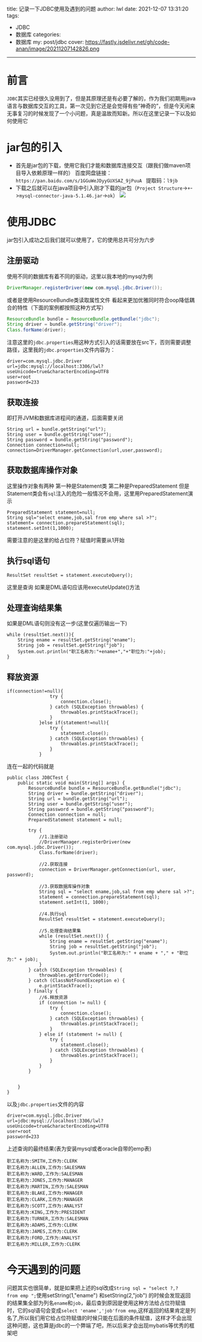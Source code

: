 title: 记录一下JDBC使用及遇到的问题
author: lwl
date: 2021-12-07 13:31:20
tags:
  - JDBC
  - 数据库
categories:
  - 数据库
my: post/jdbc
cover: https://fastly.jsdelivr.net/gh/code-anan/image/20211207142826.png
---
# 前言
`JDBC`其实已经很久没用到了，但是其原理还是有必要了解的，作为我们初期用java语言与数据库交互的工具，第一次见到它还是会觉得有些“神奇的”，但是今天闲来无事复习的时候发现了一个小问题，真是温故而知新。所以在这里记录一下以及如何使用它

# jar包的引入
* 首先是jar包的下载，使用它我们才能和数据库连接交互（跟我们做maven项目导入依赖原理一样的）
百度网盘链接：`https://pan.baidu.com/s/1GGuWeJDyyGUXSAZ_9jPuuA `
提取码：`l9jb`
* 下载之后就可以在java项目中引入刚才下载的jar包（`Project Structure`->`+`->`mysql-connector-java-5.1.46.jar`->`ok`）
![](https://fastly.jsdelivr.net/gh/code-anan/image/20211207134155.png)

# 使用JDBC
jar包引入成功之后我们就可以使用了，它的使用总共可分为六步
##  注册驱动
使用不同的数据库有着不同的驱动，这里以我本地的mysql为例
```java
DriverManager.registerDriver(new com.mysql.jdbc.Driver());
```
或者是使用ResourceBundle类读取属性文件 看起来更加优雅同时符合oop降低耦合的特性（下面的案例都按照这种方式写）
```java
ResourceBundle bundle = ResourceBundle.getBundle("jdbc");
String driver = bundle.getString("driver");
Class.forName(driver);
```
注意这里的`jdbc.properties`用这种方式引入的话需要放在src下，否则需要调整路径，这里我的`jdbc.properties`文件内容为：
```
driver=com.mysql.jdbc.Driver
url=jdbc:mysql://localhost:3306/lwl?useUnicode=true&characterEncoding=UTF8
user=root
password=233
```
## 获取连接 
即打开JVM和数据库进程间的通道，后面需要关闭
```
String url = bundle.getString("url");
String user = bundle.getString("user");
String password = bundle.getString("password");
Connection connection=null;
connection=DriverManager.getConnection(url,user,password);
```
##  获取数据库操作对象
这里操作对象有两种 第一种是Statement类 第二种是PreparedStatement
但是Statement类会有`sql`注入的危险一般情况不会用，这里用PreparedStatement演示
```
PreparedStatement statement=null;
String sql="select ename,job,sal from emp where sal >?";
statement= connection.prepareStatement(sql);
statement.setInt(1,1000);
```
需要注意的是这里的给占位符？赋值时需要从1开始

## 执行sql语句
```
ResultSet resultSet = statement.executeQuery();
```
这里是查询 如果是DML语句应该用executeUpdate()方法
## 处理查询结果集
如果是DML语句则没有这一步(这里仅遍历输出一下)
```
while (resultSet.next()){
    String ename = resultSet.getString("ename");
    String job = resultSet.getString("job");
    System.out.println("职工名称为:"+ename+","+"职位为:"+job);
}
```
## 释放资源
```
if(connection!=null){
                try {
                    connection.close();
                } catch (SQLException throwables) {
                    throwables.printStackTrace();
                }
            }else if(statement!=null){
                try {
                    statement.close();
                } catch (SQLException throwables) {
                    throwables.printStackTrace();
                }
            }
```
连在一起的代码就是
```
public class JDBCTest {
    public static void main(String[] args) {
        ResourceBundle bundle = ResourceBundle.getBundle("jdbc");
        String driver = bundle.getString("driver");
        String url = bundle.getString("url");
        String user = bundle.getString("user");
        String password = bundle.getString("password");
        Connection connection = null;
        PreparedStatement statement = null;

        try {
            //1.注册驱动
            //DriverManager.registerDriver(new com.mysql.jdbc.Driver());
            Class.forName(driver);

            //2.获取连接
            connection = DriverManager.getConnection(url, user, password);

            //3.获取数据库操作对象
            String sql = "select ename,job,sal from emp where sal >?";
            statement = connection.prepareStatement(sql);
            statement.setInt(1, 1000);

            //4.执行sql
            ResultSet resultSet = statement.executeQuery();

            //5.处理查询结果集
            while (resultSet.next()) {
                String ename = resultSet.getString("ename");
                String job = resultSet.getString("job");
                System.out.println("职工名称为:" + ename + "," + "职位为:" + job);
            }
        } catch (SQLException throwables) {
            throwables.getErrorCode();
        } catch (ClassNotFoundException e) {
            e.printStackTrace();
        } finally {
            //6.释放资源
            if (connection != null) {
                try {
                    connection.close();
                } catch (SQLException throwables) {
                    throwables.printStackTrace();
                }
            } else if (statement != null) {
                try {
                    statement.close();
                } catch (SQLException throwables) {
                    throwables.printStackTrace();
                }
            }
        }


    }
}
```
以及`jdbc.properties`文件的内容
```
driver=com.mysql.jdbc.Driver
url=jdbc:mysql://localhost:3306/lwl?useUnicode=true&characterEncoding=UTF8
user=root
password=233
```
上述查询的最终结果(表为安装mysql或者oracle自带的emp表)
```
职工名称为:SMITH,工作为:CLERK
职工名称为:ALLEN,工作为:SALESMAN
职工名称为:WARD,工作为:SALESMAN
职工名称为:JONES,工作为:MANAGER
职工名称为:MARTIN,工作为:SALESMAN
职工名称为:BLAKE,工作为:MANAGER
职工名称为:CLARK,工作为:MANAGER
职工名称为:SCOTT,工作为:ANALYST
职工名称为:KING,工作为:PRESIDENT
职工名称为:TURNER,工作为:SALESMAN
职工名称为:ADAMS,工作为:CLERK
职工名称为:JAMES,工作为:CLERK
职工名称为:FORD,工作为:ANALYST
职工名称为:MILLER,工作为:CLERK
```
# 今天遇到的问题
问题其实也很简单，就是如果把上述的sql改成`String sql = "select ?,?   from emp ";`使用setString(1,"ename") 和setString(2,"job") 的时候会发现返回的结果集全部为列名`ename`和`job`，最后查到原因是使用这种方法给占位符赋值时，它的sql语句会变成`select 'ename','job'from emp`,这样返回的结果肯定是列名了,所以我们用它给占位符赋值的时候只能在后面的条件赋值，这样才不会出现这种问题，这也算是jdbc的一个弊端了吧，所以后来才会出现mybatis等优秀的框架吧
